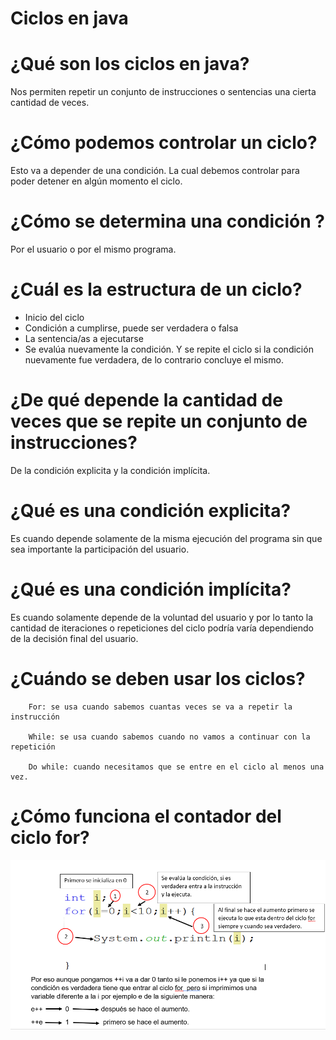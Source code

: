# Ciclos en java

# ¿Qué son los ciclos en java?

Nos permiten repetir un conjunto de instrucciones o sentencias una cierta cantidad de veces.

# ¿Cómo podemos controlar un ciclo?
Esto va a depender de una condición. La cual debemos controlar para poder detener en algún momento el ciclo.

# ¿Cómo se determina una condición ?
Por el usuario o por el mismo programa.

# ¿Cuál es la estructura de un ciclo?

* Inicio del ciclo
* Condición a cumplirse, puede ser verdadera o falsa
* La sentencia/as a ejecutarse
* Se evalúa nuevamente la condición. Y se repite el ciclo si la condición nuevamente fue verdadera, de lo contrario concluye el mismo.

# ¿De qué depende la cantidad de veces que se repite un conjunto de instrucciones?

De la condición explicita y la condición implícita.

# ¿Qué es una condición explicita?

Es cuando depende solamente de la misma ejecución del programa sin que sea importante la participación del usuario.

# ¿Qué es una condición implícita?
Es cuando solamente depende de la voluntad del usuario y por lo tanto la cantidad de iteraciones o repeticiones del ciclo podría varía dependiendo de la decisión final del usuario.

# ¿Cuándo se deben usar los ciclos?

        For: se usa cuando sabemos cuantas veces se va a repetir la instrucción

        While: se usa cuando sabemos cuando no vamos a continuar con la repetición 
        
        Do while: cuando necesitamos que se entre en el ciclo al menos una vez.


# ¿Cómo funciona el contador del ciclo for?

![ciclofor](ciclofor.png "Ciclo for")